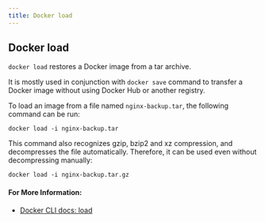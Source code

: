 ```yaml
---
title: Docker load
---
```


## Docker load

`docker load` restores a Docker image from a tar archive.

It is mostly used in conjunction with `docker save` command to transfer a Docker image without using Docker Hub or another registry.

To load an image from a file named `nginx-backup.tar`, the following command can be run:

```
docker load -i nginx-backup.tar
```

This command also recognizes gzip, bzip2 and xz compression, and decompresses the file automatically. Therefore, it can be used even without decompressing manually:

```
docker load -i nginx-backup.tar.gz
```

#### For More Information:
- [Docker CLI docs: load](https://docs.docker.com/engine/reference/commandline/load/)
